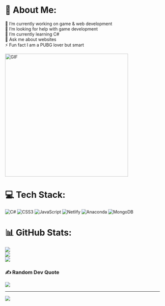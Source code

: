 # 💫 About Me:
🔭 I’m currently working on game & web development<br>🤝 I’m looking for help with game development<br>🌱 I’m currently learning C#<br>💬 Ask me about websites<br>⚡ Fun fact I am a PUBG lover but smart

<img src="https://cdn.dribbble.com/users/1162077/screenshots/3848914/programmer.gif" alt="GIF" width="400" >

# 💻 Tech Stack:
![C#](https://img.shields.io/badge/c%23-%23239120.svg?style=for-the-badge&logo=c-sharp&logoColor=white) ![CSS3](https://img.shields.io/badge/css3-%231572B6.svg?style=for-the-badge&logo=css3&logoColor=white) ![JavaScript](https://img.shields.io/badge/javascript-%23323330.svg?style=for-the-badge&logo=javascript&logoColor=%23F7DF1E) ![Netlify](https://img.shields.io/badge/netlify-%23000000.svg?style=for-the-badge&logo=netlify&logoColor=#00C7B7) ![Anaconda](https://img.shields.io/badge/Anaconda-%2344A833.svg?style=for-the-badge&logo=anaconda&logoColor=white) ![MongoDB](https://img.shields.io/badge/MongoDB-%234ea94b.svg?style=for-the-badge&logo=mongodb&logoColor=white)
# 📊 GitHub Stats:
![](https://github-readme-stats.vercel.app/api?username=P-DAHIYA&theme=merko&hide_border=false&include_all_commits=false&count_private=false)<br/>
![](https://github-readme-streak-stats.herokuapp.com/?user=P-DAHIYA&theme=merko&hide_border=false)<br/>
![](https://github-readme-stats.vercel.app/api/top-langs/?username=P-DAHIYA&theme=merko&hide_border=false&include_all_commits=false&count_private=false&layout=compact)

### ✍️ Random Dev Quote
![](https://quotes-github-readme.vercel.app/api?type=horizontal&theme=radical)

---
[![](https://visitcount.itsvg.in/api?id=P-DAHIYA&icon=0&color=0)](https://visitcount.itsvg.in)

<!-- Proudly created with GPRM ( https://gprm.itsvg.in ) -->
